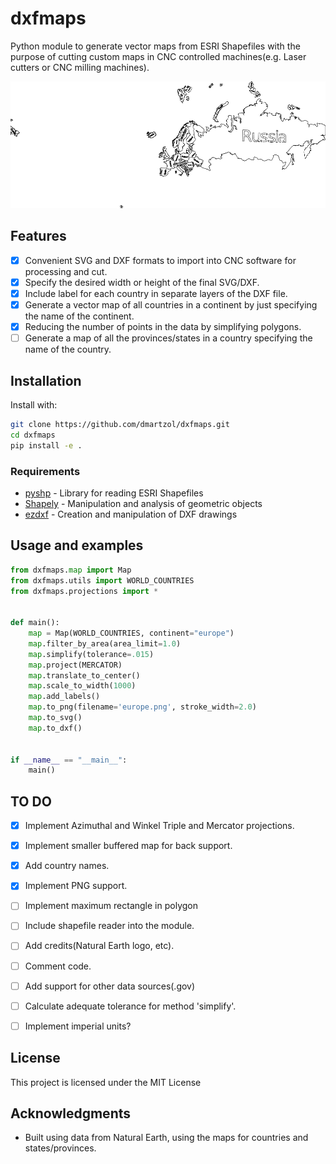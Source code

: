 # dxfmaps

Python module to generate vector maps from ESRI Shapefiles with the purpose of cutting custom maps in CNC controlled machines(e.g. Laser cutters or CNC milling machines).

![Example](https://github.com/dmartzol/dmartzol.github.io/raw/master/images/europe/europe.png)

## Features

- [X] Convenient SVG and DXF formats to import into CNC software for processing and cut.
- [X] Specify the desired width or height of the final SVG/DXF.
- [X] Include label for each country in separate layers of the DXF file.
- [X] Generate a vector map of all countries in a continent by just specifying the name of the continent.
- [X] Reducing the number of points in the data by simplifying polygons.
- [ ] Generate a map of all the provinces/states in a country specifying the name of the country.

## Installation

Install with:

```Bash
git clone https://github.com/dmartzol/dxfmaps.git
cd dxfmaps
pip install -e .
```


### Requirements

* [pyshp](https://github.com/GeospatialPython/pyshp) - Library for reading ESRI Shapefiles
* [Shapely](https://github.com/Toblerity/Shapely) - Manipulation and analysis of geometric objects
* [ezdxf](https://github.com/mozman/ezdxf) - Creation and manipulation of DXF drawings

## Usage and examples

```Python
from dxfmaps.map import Map
from dxfmaps.utils import WORLD_COUNTRIES
from dxfmaps.projections import *


def main():
    map = Map(WORLD_COUNTRIES, continent="europe")
    map.filter_by_area(area_limit=1.0)
    map.simplify(tolerance=.015)
    map.project(MERCATOR)
    map.translate_to_center()
    map.scale_to_width(1000)
    map.add_labels()
    map.to_png(filename='europe.png', stroke_width=2.0)
    map.to_svg()
    map.to_dxf()


if __name__ == "__main__":
    main()
```

## TO DO

- [X] Implement Azimuthal and Winkel Triple and Mercator projections.
- [X] Implement smaller buffered map for back support.
- [X] Add country names.
- [X] Implement PNG support.
- [ ] Implement maximum rectangle in polygon
- [ ] Include shapefile reader into the module.
- [ ] Add credits(Natural Earth logo, etc).
- [ ] Comment code.
- [ ] Add support for other data sources(.gov)
- [ ] Calculate adequate tolerance for method 'simplify'.
- [ ] Implement imperial units?


## License

This project is licensed under the MIT License

## Acknowledgments

*  Built using data from Natural Earth, using the maps for countries and states/provinces.
